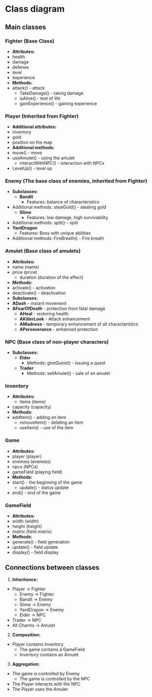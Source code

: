 # Class diagram

## Main classes

### Fighter (Base Class)
- **Attributes:**
- health
- damage
- defense
- level
- experience
- **Methods:**
- attack() - attack
  - TakeDamage() - taking damage
  - isAlive() - test of life
  - gainExperience() - gaining experience

### Player (Inherited from Fighter)
- **Additional attributes:**
- inventory
- gold
- position on the map
- **Additional methods:**
- move() - move
- useAmulet() - using the amulet
  - interactWithNPC() - interaction with NPCs
- LevelUp() - level up

### Enemy (The base class of enemies, inherited from Fighter)
- **Subclasses:**
  - **Bandit**
    - Features: balance of characteristics
- Additional methods: stealGold() - stealing gold
  - **Slime**
    - Features: low damage, high survivability
- Additional methods: split() - split
- **YardDragon**
    - Features: Boss with unique abilities
- Additional methods: FireBreath() - Fire breath

### Amulet (Base class of amulets)
- **Attributes:**
- name (name)
- price (price)
  - duration (duration of the effect)
- **Methods:**
- activate() - activation
- deactivate() - deactivation
- **Subclasses:**
- **ADash** - instant movement
- **AFearOfDeath** - protection from fatal damage
  - **AHeal** - restoring health
  - **AKillerLook** - Attack enhancement
  - **AMadness** - temporary enhancement of all characteristics
  - **APerseverance** - enhanced protection

### NPC (Base class of non-player characters)
- **Subclasses:**
  - **Elder**
    - Methods: giveQuest() - issuing a quest
  - **Trader**
    - Methods: sellAmulet() - sale of an amulet

### Inventory
- **Attributes:**
  - items (items)
- capacity (capacity)
- **Methods:**
- addItem() - adding an item
  - removeItem() - deleting an item
  - useItem() - use of the item

### Game
- **Attributes:**
- player (player)
- enemies (enemies)
- npcs (NPCs)
- gameField (playing field)
- **Methods:**
- start() - the beginning of the game
  - update() - status update
- end() - end of the game

### GameField
- **Attributes:**
- width (width)
- height (height)
- matrix (field matrix)
- **Methods:**
- generate() - field generation
- update() - field update
- display() - field display

## Connections between classes

1. **Inheritance:**
- Player → Fighter
   - Enemy → Fighter
   - Bandit → Enemy
   - Slime → Enemy
   - YardDragon → Enemy
   - Elder → NPC
- Trader → NPC
- All Charms → Amulet

2. **Composition:**
- Player contains Inventory
   - The game contains a GameField
   - Inventory contains an Amulet

3. **Aggregation:**
- The game is controlled by Enemy
   - The game is controlled by the NPC
- The Player interacts with the NPC
- The Player uses the Amulet